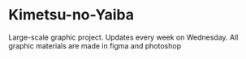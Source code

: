 # Kimetsu-no-Yaiba
Large-scale graphic project. Updates every week on Wednesday.
All graphic materials are made in figma and photoshop
